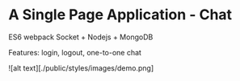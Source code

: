 <h1>A Single Page Application - Chat</h1>

ES6 webpack Socket + Nodejs + MongoDB

Features: login, logout, one-to-one chat

![alt text][./public/styles/images/demo.png]



